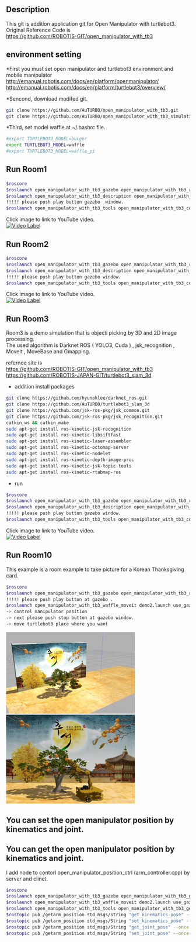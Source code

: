 ## Description
This git is addition application git for Open Manipulator with turtlebot3.  
Original Reference Code is   
https://github.com/ROBOTIS-GIT/open_manipulator_with_tb3  

## environment setting 

*First you must set open manipulator and turtlebot3 environment and mobile manipulator   
http://emanual.robotis.com/docs/en/platform/openmanipulator/  
http://emanual.robotis.com/docs/en/platform/turtlebot3/overview/  

*Sencond,  download modifed git. 
```bash
git clone https://github.com/AuTURBO/open_manipulator_with_tb3.git  
git clone https://github.com/AuTURBO/open_manipulator_with_tb3_simulations.git  
```
*Third, set model waffle at ~/.bashrc file.    
```bash
#export TURTLEBOT3_MODEL=burger
export TURTLEBOT3_MODEL=waffle
#export TURTLEBOT3_MODEL=waffle_pi
```
## Run Room1

```bash
$roscore  
$roslaunch open_manipulator_with_tb3_gazebo open_manipulator_with_tb3_rooms1.launch  
$roslaunch open_manipulator_with_tb3_description open_manipulator_with_tb3_model.launch use_gazebo:=true  
!!!!! please push play button gazebo  window.  
$roslaunch open_manipulator_with_tb3_tools open_manipulator_with_tb3_controller1.launch
```
Click image to link to YouTube video.  
[![Video Label](http://img.youtube.com/vi/xfhoDjVyetg/0.jpg)](https://youtu.be/xfhoDjVyetg?t=0s) 

## Run Room2

```bash
$roscore  
$roslaunch open_manipulator_with_tb3_gazebo open_manipulator_with_tb3_rooms2.launch  
$roslaunch open_manipulator_with_tb3_description open_manipulator_with_tb3_model.launch use_gazebo:=true  
!!!!! please push play button gazebo window.  
$roslaunch open_manipulator_with_tb3_tools open_manipulator_with_tb3_controller2.launch
```
Click image to link to YouTube video.  
[![Video Label](http://img.youtube.com/vi/XlLM5o116SQ/0.jpg)](https://youtu.be/XlLM5o116SQ?t=0s) 

## Run Room3

Room3 is a demo simulation that is objecti picking by 3D and 2D image processing.   
The used algorithm is Darknet ROS ( YOLO3, Cuda ) , jsk_recognition , MoveIt , MoveBase and Gmapping.   

refernce site is   
https://github.com/ROBOTIS-GIT/open_manipulator_with_tb3  
https://github.com/ROBOTIS-JAPAN-GIT/turtlebot3_slam_3d  

* addition install packages   
```bash
git clone https://github.com/hyunoklee/darknet_ros.git
git clone https://github.com/AuTURBO/turtlebot3_slam_3d
git clone https://github.com/jsk-ros-pkg/jsk_common.git
git clone https://github.com/jsk-ros-pkg/jsk_recognition.git
catkin_ws && catkin_make
sudo apt-get install ros-kinetic-jsk-recognition
sudo apt-get install ros-kinetic-libsiftfast
sudo apt-get install ros-kinetic-laser-assembler
sudo apt-get install ros-kinetic-octomap-server
sudo apt-get install ros-kinetic-nodelet
sudo apt-get install ros-kinetic-depth-image-proc
sudo apt-get install ros-kinetic-jsk-topic-tools
sudo apt-get install ros-kinetic-rtabmap-ros
```
* run  
```bash
$roscore  
$roslaunch open_manipulator_with_tb3_gazebo open_manipulator_with_tb3_rooms3.launch  
$roslaunch open_manipulator_with_tb3_description open_manipulator_with_tb3_model.launch use_gazebo:=true  
!!!!! please push play button gazebo window.  
$roslaunch open_manipulator_with_tb3_tools open_manipulator_with_tb3_controller3.launch  
```
Click image to link to YouTube video.  
[![Video Label](http://img.youtube.com/vi/G6I1NdUfEP0/0.jpg)](https://youtu.be/G6I1NdUfEP0?t=0s) 

## Run Room10 

This example is a room example to take picture for a Korean Thanksgiving card.

```bash
$roscore  
$roslaunch open_manipulator_with_tb3_gazebo open_manipulator_with_tb3_rooms10.launch  
!!!!! please push play button at gazebo .  
$roslaunch open_manipulator_with_tb3_waffle_moveit demo2.launch use_gazebo:=true  
-> control manipulator position   
-> next please push stop button at gazebo window. 
-> move turtlebot3 place where you want   
```

<img src="/picture/room10_1.png" width="70%" height="70%">  
<img src="/picture/room10_2.jpg" width="70%" height="70%">  
 

## You can set the open manipulator position by kinematics and joint. 
## You can get the open manipulator position by kinematics and joint. 

I add node to contorl open_manipulator_position_ctrl (arm_controller.cpp) by server and clinet. 
```bash
$roscore   
$roslaunch open_manipulator_with_tb3_gazebo open_manipulator_with_tb3_gazebo2.launch   
$roslaunch open_manipulator_with_tb3_waffle_moveit demo2.launch use_gazebo:=true   
$roslaunch open_manipulator_with_tb3_tools open_manipulator_with_tb3_getset.launch   
$rostopic pub /getarm_position std_msgs/String "get_kinematics_pose" --once   
$rostopic pub /getarm_position std_msgs/String "set_kinematics_pose" --once   
$rostopic pub /getarm_position std_msgs/String "get_joint_pose" --once   
$rostopic pub /getarm_position std_msgs/String "set_joint_pose" --once   
```
